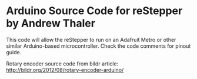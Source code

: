 # Arduino Source Code for reStepper by Andrew Thaler

This code will allow the reStepper to run on an Adafruit Metro or other similar Arduino-based microcontroller. Check the code comments for pinout guide. 

Rotary encoder source code from bildr article: http://bildr.org/2012/08/rotary-encoder-arduino/
